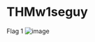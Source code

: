 # THMw1seguy

Flag 1 
![image](https://github.com/user-attachments/assets/d078ffcf-c94d-4a86-8559-076ba068ff91)
